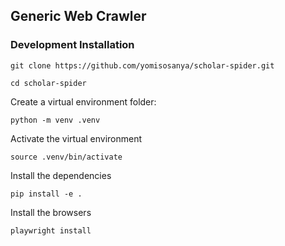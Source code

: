 ## Generic Web Crawler

###  Development Installation

`git clone https://github.com/yomisosanya/scholar-spider.git`

`cd scholar-spider`

Create a virtual environment folder:

`python -m venv .venv`

Activate the virtual environment

`source .venv/bin/activate`

Install the dependencies

`pip install -e . `

Install the browsers

`playwright install`

